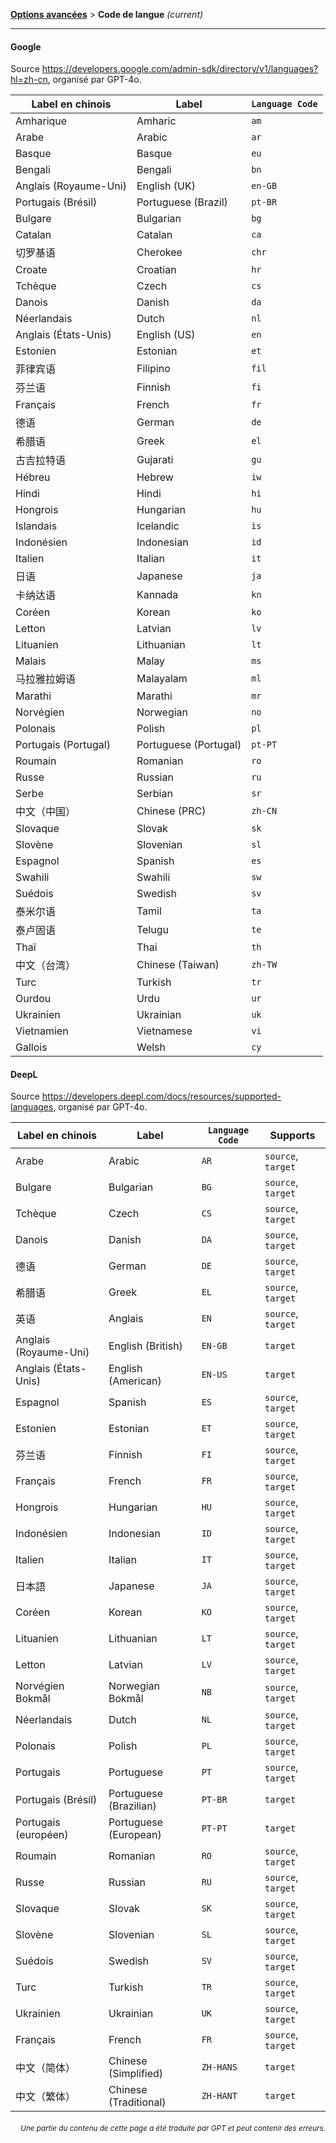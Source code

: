 [**Options avancées**](./introduction.md) > **Code de langue** _(current)_

---

#### Google

Source <https://developers.google.com/admin-sdk/directory/v1/languages?hl=zh-cn>, organisé par GPT-4o.

| Label en chinois | Label | `Language Code` |
| --- | --- | --- |
| Amharique | Amharic | `am` |
| Arabe | Arabic | `ar` |
| Basque | Basque | `eu` |
| Bengali | Bengali | `bn` |
| Anglais (Royaume-Uni) | English (UK) | `en-GB` |
| Portugais (Brésil) | Portuguese (Brazil) | `pt-BR` |
| Bulgare | Bulgarian | `bg` |
| Catalan | Catalan | `ca` |
| 切罗基语 | Cherokee | `chr` |
| Croate | Croatian | `hr` |
| Tchèque | Czech | `cs` |
| Danois | Danish | `da` |
| Néerlandais | Dutch | `nl` |
| Anglais (États-Unis) | English (US) | `en` |
| Estonien | Estonian | `et` |
| 菲律宾语 | Filipino | `fil` |
| 芬兰语 | Finnish | `fi` |
| Français | French | `fr` |
| 德语 | German | `de` |
| 希腊语 | Greek | `el` |
| 古吉拉特语 | Gujarati | `gu` |
| Hébreu | Hebrew | `iw` |
| Hindi | Hindi | `hi` |
| Hongrois | Hungarian | `hu` |
| Islandais | Icelandic | `is` |
| Indonésien | Indonesian | `id` |
| Italien | Italian | `it` |
| 日语 | Japanese | `ja` |
| 卡纳达语 | Kannada | `kn` |
| Coréen | Korean | `ko` |
| Letton | Latvian | `lv` |
| Lituanien | Lithuanian | `lt` |
| Malais | Malay | `ms` |
| 马拉雅拉姆语 | Malayalam | `ml` |
| Marathi | Marathi | `mr` |
| Norvégien | Norwegian | `no` |
| Polonais | Polish | `pl` |
| Portugais (Portugal) | Portuguese (Portugal) | `pt-PT` |
| Roumain | Romanian | `ro` |
| Russe | Russian | `ru` |
| Serbe | Serbian | `sr` |
| 中文（中国） | Chinese (PRC) | `zh-CN` |
| Slovaque | Slovak | `sk` |
| Slovène | Slovenian | `sl` |
| Espagnol | Spanish | `es` |
| Swahili | Swahili | `sw` |
| Suédois | Swedish | `sv` |
| 泰米尔语 | Tamil | `ta` |
| 泰卢固语 | Telugu | `te` |
| Thaï | Thai | `th` |
| 中文（台湾） | Chinese (Taiwan) | `zh-TW` |
| Turc | Turkish | `tr` |
| Ourdou | Urdu | `ur` |
| Ukrainien | Ukrainian | `uk` |
| Vietnamien | Vietnamese | `vi` |
| Gallois | Welsh | `cy` |


#### DeepL
Source <https://developers.deepl.com/docs/resources/supported-languages>, organisé par GPT-4o.

| Label en chinois | Label | `Language Code`| Supports |
| --- | --- | --- | --- |
| Arabe | Arabic | `AR` | `source`, `target` |
| Bulgare | Bulgarian | `BG` | `source`, `target` |
| Tchèque | Czech | `CS` | `source`, `target` |
| Danois | Danish | `DA` | `source`, `target` |
| 德语 | German | `DE` | `source`, `target` |
| 希腊语 | Greek | `EL` | `source`, `target` |
| 英语 | Anglais | `EN` | `source`, `target` |
| Anglais (Royaume-Uni) | English (British) | `EN-GB` | `target` |
| Anglais (États-Unis) | English (American) | `EN-US` | `target` |
| Espagnol | Spanish | `ES` | `source`, `target` |
| Estonien | Estonian | `ET` | `source`, `target` |
| 芬兰语 | Finnish | `FI` | `source`, `target` |
| Français | French | `FR` | `source`, `target` |
| Hongrois | Hungarian | `HU` | `source`, `target` |
| Indonésien | Indonesian | `ID` | `source`, `target` |
| Italien | Italian | `IT` | `source`, `target` |
| 日本語 | Japanese | `JA` | `source`, `target` |
| Coréen | Korean | `KO` | `source`, `target` |
| Lituanien | Lithuanian | `LT` | `source`, `target` |
| Letton | Latvian | `LV` | `source`, `target` |
| Norvégien Bokmål | Norwegian Bokmål | `NB` | `source`, `target` |
| Néerlandais | Dutch | `NL` | `source`, `target` |
| Polonais | Polish | `PL` | `source`, `target` |
| Portugais | Portuguese | `PT` | `source`, `target` |
| Portugais (Brésil) | Portuguese (Brazilian) | `PT-BR` | `target` |
| Portugais (européen) | Portuguese (European) | `PT-PT` | `target` |
| Roumain | Romanian | `RO` | `source`, `target` |
| Russe | Russian | `RU` | `source`, `target` |
| Slovaque | Slovak | `SK` | `source`, `target` |
| Slovène | Slovenian | `SL` | `source`, `target` |
| Suédois | Swedish | `SV` | `source`, `target` |
| Turc | Turkish | `TR` | `source`, `target` |
| Ukrainien | Ukrainian | `UK` | `source`, `target` |
| Français | French | `FR` | `source`, `target` |
| 中文（简体） | Chinese (Simplified) | `ZH-HANS` | `target` |
| 中文（繁体） | Chinese (Traditional) | `ZH-HANT` | `target` |

<div align="right"> 
<h6><small>Une partie du contenu de cette page a été traduite par GPT et peut contenir des erreurs.</small></h6>